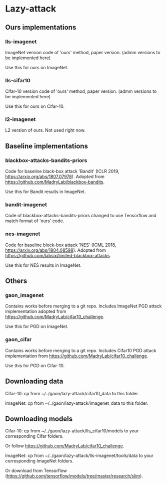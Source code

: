 # Lazy-attack



## Ours implementations

### lls-imagenet

ImageNet version code of 'ours' method, paper version.
(admm versions to be implemented here)

Use this for ours on ImageNet.

### lls-cifar10

Cifar-10 version code of 'ours' method, paper version.
(admm versions to be implemented here)

Use this for ours on Cifar-10.

### l2-imagenet

L2 version of ours. Not used right now.



## Baseline implementations

### blackbox-attacks-bandits-priors

Code for baseline black-box attack 'Bandit' (ICLR 2019, https://arxiv.org/abs/1807.07978).
Adopted from https://github.com/MadryLab/blackbox-bandits.

Use this for Bandit results in ImageNet.

### bandit-imagenet

Code of blackbox-attacks-bandits-priors changed to use Tensorflow and match format of 'ours' code.

### nes-imagenet

Code for baseline block-box attack 'NES' (ICML 2018, https://arxiv.org/abs/1804.08598).
Adopted from https://github.com/labsix/limited-blackbox-attacks.

Use this for NES results in ImageNet.

## Others

### gaon_imagenet

Contains works before merging to a git repo.
Includes ImageNet PGD attack implementation adopted from https://github.com/MadryLab/cifar10_challenge.

Use this for PGD on ImageNet.

### gaon_cifar

Contains works before merging to a git repo.
Includes Cifar10 PGD attack implementation from https://github.com/MadryLab/cifar10_challenge.

Use this for PGD on Cifar-10.


## Downloading data

Cifar-10: cp from ~/../gaon/lazy-attack/cifar10_data to this folder.

ImageNet: cp from ~/../gaon/lazy-attack/imagenet_data to this folder.

## Downloading models

Cifar-10: cp from ~/../gaon/lazy-attack/lls_cifar10/models to your corresponding Cifar folders.

Or follow https://github.com/MadryLab/cifar10_challenge.

ImageNet: cp from ~/../gaon/lazy-attack/lls-imagenet/tools/data to your corresponding ImageNet folders.

Or download from Tensorflow (https://github.com/tensorflow/models/tree/master/research/slim).

